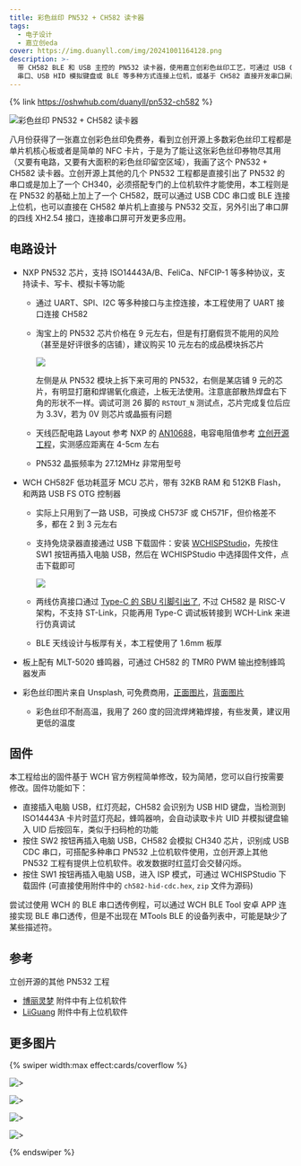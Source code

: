 ```yaml
---
title: 彩色丝印 PN532 + CH582 读卡器
tags:
  - 电子设计
  - 嘉立创eda
cover: https://img.duanyll.com/img/20241001164128.png
description: >-
  带 CH582 BLE 和 USB 主控的 PN532 读卡器，使用嘉立创彩色丝印工艺，可通过 USB CDC 
  串口、USB HID 模拟键盘或 BLE 等多种方式连接上位机，或基于 CH582 直接开发串口屏应用。
---
```


{% link https://oshwhub.com/duanyll/pn532-ch582 %}

![彩色丝印 PN532 + CH582 读卡器](https://img.duanyll.com/img/20241001164628.png)

八月份获得了一张嘉立创彩色丝印免费券，看到立创开源上多数彩色丝印工程都是单片机核心板或者是简单的 NFC 卡片，于是为了能让这张彩色丝印券物尽其用（又要有电路，又要有大面积的彩色丝印留空区域），我画了这个 PN532 + CH582 读卡器。立创开源上其他的几个 PN532 工程都是直接引出了 PN532 的串口或是加上了一个 CH340，必须搭配专门的上位机软件才能使用，本工程则是在 PN532 的基础上加上了一个 CH582，既可以通过 USB CDC 串口或 BLE 连接上位机，也可以直接在 CH582 单片机上直接与 PN532 交互，另外引出了串口屏的四线 XH2.54 接口，连接串口屏可开发更多应用。

## 电路设计

- NXP PN532 芯片，支持 ISO14443A/B、FeliCa、NFCIP-1 等多种协议，支持读卡、写卡、模拟卡等功能

  - 通过 UART、SPI、I2C 等多种接口与主控连接，本工程使用了 UART 接口连接 CH582
  - 淘宝上的 PN532 芯片价格在 9 元左右，但是有打磨假货不能用的风险（甚至是好评很多的店铺），建议购买 10 元左右的成品模块拆芯片

    ![](https://img.duanyll.com/img/20241001170009.png)

    左侧是从 PN532 模块上拆下来可用的 PN532，右侧是某店铺 9 元的芯片，有明显打磨和焊锡氧化痕迹，上板无法使用。注意底部散热焊盘右下角的形状不一样。调试可测 26 脚的 `RSTOUT_N` 测试点，芯片完成复位后应为 3.3V，若为 0V 则芯片或晶振有问题

  - 天线匹配电路 Layout 参考 NXP 的 [AN10688](https://www.nxp.com/docs/en/application-note/153910.pdf)，电容电阻值参考 [立创开源工程](https://oshwhub.com/yizhidianzi/pn532-rfid-deugger)，实测感应距离在 4-5cm 左右
  - PN532 晶振频率为 27.12MHz 非常用型号

- WCH CH582F 低功耗蓝牙 MCU 芯片，带有 32KB RAM 和 512KB Flash，和两路 USB FS OTG 控制器

  - 实际上只用到了一路 USB，可换成 CH573F 或 CH571F，但价格差不多，都在 2 到 3 元左右
  - 支持免烧录器直接通过 USB 下载固件：安装 [WCHISPStudio](https://www.wch.cn/downloads/WCHISPTool_Setup_exe.html)，先按住 SW1 按钮再插入电脑 USB，然后在 WCHISPStudio 中选择固件文件，点击下载即可

    ![](https://img.duanyll.com/img/20241001171128.png)

  - 两线仿真接口通过 [Type-C 的 SBU 引脚引出了](/source/_posts/tech/2024-9-1-STLink-SBU.md), 不过 CH582 是 RISC-V 架构，不支持 ST-Link，只能再用 Type-C 调试板转接到 WCH-Link 来进行仿真调试
  - BLE 天线设计与板厚有关，本工程使用了 1.6mm 板厚

- 板上配有 MLT-5020 蜂鸣器，可通过 CH582 的 TMR0 PWM 输出控制蜂鸣器发声
- 彩色丝印图片来自 Unsplash, 可免费商用，[正面图片](https://unsplash.com/photos/a-painting-of-a-donut-on-a-black-background-xBHDtjlMXo0)，[背面图片](https://unsplash.com/photos/a-blurry-image-of-blue-and-green-colors-Ln-NOJdhpZA)
  - 彩色丝印不耐高温，我用了 260 度的回流焊烤箱焊接，有些发黄，建议用更低的温度

## 固件

本工程给出的固件基于 WCH 官方例程简单修改，较为简陋，您可以自行按需要修改。固件功能如下：

- 直接插入电脑 USB，红灯亮起，CH582 会识别为 USB HID 键盘，当检测到 ISO14443A 卡片时蓝灯亮起，蜂鸣器响，会自动读取卡片 UID 并模拟键盘输入 UID 后按回车，类似于扫码枪的功能
- 按住 SW2 按钮再插入电脑 USB，CH582 会模拟 CH340 芯片，识别成 USB CDC 串口，可搭配多种串口 PN532 上位机软件使用，立创开源上其他 PN532 工程有提供上位机软件。收发数据时红蓝灯会交替闪烁。
- 按住 SW1 按钮再插入电脑 USB，进入 ISP 模式，可通过 WCHISPStudio 下载固件 (可直接使用附件中的 `ch582-hid-cdc.hex`, `zip` 文件为源码)

尝试过使用 WCH 的 BLE 串口透传例程，可以通过 WCH BLE Tool 安卓 APP 连接实现 BLE 串口透传，但是不出现在 MTools BLE 的设备列表中，可能是缺少了某些描述符。

## 参考

立创开源的其他 PN532 工程

- [博丽灵梦](https://oshwhub.com/yizhidianzi/pn532-rfid-deugger) 附件中有上位机软件
- [LiiGuang](https://oshwhub.com/LiiGuang/pn532-bigant_copy_copy) 附件中有上位机软件

## 更多图片

{% swiper width:max effect:cards/coverflow %}

![> ](https://img.duanyll.com/img/20241001174921.png)

![> ](https://img.duanyll.com/img/20241001174936.png)

![> ](https://img.duanyll.com/img/20241001174706.png)

![> ](https://img.duanyll.com/img/20241001174827.png)

{% endswiper %}
